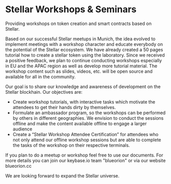 # Stellar Workshops & Seminars

Providing workshops on token creation and smart contracts based on Stellar.

Based on our successful Stellar meetups in Munich, the idea evolved to implement meetings with a workshop character and educate everybody on the potential of the Stellar ecosystem. We have already created a 50 pages tutorial how to create a stellar token using the laboratory. Since we received a positive feedback, we plan to continue conducting workshops especially in EU and the APAC region as well as develop more tutorial material. The workshop content such as slides, videos, etc. will be open source and available for all in the community.

Our goal is to share our knowledge and awareness of development on the Stellar blockhain. Our objectives are:

- Create workshop tutorials, with interactive tasks which motivate the attendees to get their hands dirty by themselves.
- Formulate an ambassador program, so the workshops can be performed by others in different geographies. We envision to conduct the sessions offline and make the content available offline to engage a larger audience
- Create a “Stellar Workshop Attendee Certification” for attendees who not only attend our offline workshop sessions but are able to complete the tasks of the workshop on their respective terminals.

If you plan to do a meetup or workshop feel free to use our documents. For more details you can join our keybase.io team "blueorion" or via our website blueorion.cc 

We are looking forward to expand the Stellar universe.

